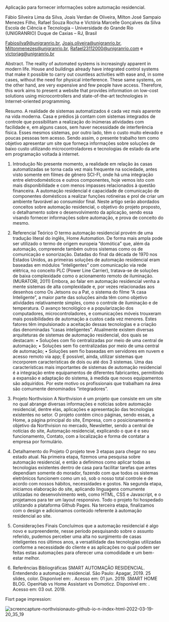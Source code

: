 Aplicação para fornecer informações sobre automação residencial.

Fábio Silveira Lima da Silva, Joais Verdan de Oliveira, Milton José Sampaio Menezes Filho, Rafael Souza Rocha e Victória Marcelle Gonçalves da Silva
Escola de Ciência e Tecnologia – Universidade do Grande Rio (UNIGRANRIO)
Duque de Caxias – RJ, Brasil

Fabiosilva9@unigranrio.br, Joais.oliveira@unigranrio.br, Miltonmenezes@unigranrio.br, Rafael23112000@unigranrio.com e  victoriag@unigranrio.br  

Abstract. The reality of automated systems is increasingly apparent in modern life. House and buildings already have integrated control systems that make it possible to carry out countless activities with ease and, in some cases, without the need for physical interference. These same systems, on the other hand, are very expensive and few people have access. Therefore, this work aims to present a website that provides information on low-cost solutions using microcontrollers and state-of-the-art technologies in Internet-oriented programming.

Resumo. A realidade de sistemas automatizados é cada vez mais aparente na vida moderna. Casa e prédios já contam com sistemas integrados de controle que possibilitam a realização do inúmeras atividades com facilidade e, em alguns casos, sem haver necessidade de interferência física. Esses mesmos sistemas, por outro lado, têm o custo muito elevado e poucas pessoas tem acesso. Sendo assim, o presente trabalho tem como objetivo apresentar um site que forneça informações sobre soluções de baixo custo utilizando microcontroladores e tecnologias de estado da arte em programação voltada à internet.

1. Introdução
No presente momento, a realidade em relação às casas automatizadas se torna cada vez mais frequente na sociedade, antes visto somente em filmes de gênero SCI-FI, onde há uma integração entre eletrodomésticos e outros componentes, hoje vemos isto com mais disponibilidade e com menos impasses relacionados à questão financeira.
A automação residencial é capacidade de comunicação de componentes domésticos a realizar funções rotineiras e prol de criar um ambiente favorável ao consumidor final.
Neste artigo serão abordados conceitos sobre automação residencial, o objetivo do projeto proposto, o detalhamento sobre o desenvolvimento da aplicação, sendo essa visando fornecer informações sobre automação, e prova de conceito do mesmo.

2. Referencial Teórico
O termo automação residencial provém de uma tradução literal do inglês, Home Automation. De forma mais ampla pode ser utilizado o termo de origem europeia “domótica” que, além da automação, compreende também outros sistemas como os de comunicação e sonorização.
Datadas do final da década de 1970 nos Estados Unidos, as primeiras soluções de automação residencial eram baseadas em módulos “inteligentes” com comunicação via rede elétrica, no conceito PLC (Power Line Carrier), tratava-se de soluções de baixa complexidade como o acionamento remoto de iluminação. (MURATORI, 2011)
Embora, ao falar em automação residencial venha a mente sistemas de alta complexidade e, por vezes relacionadas aos desenhos como Os Jetsons ou a Pat, o sistema do filme “A casa Inteligente”, a maior parte das soluções ainda têm como objetivo atividades relativamente simples, como o controle de iluminação e de temperatura.
O avanço tecnológico e a popularização dos computadores, microcontroladores, e comunicações móveis trouxeram mais possibilidades de automação a custos cada vez menores. Estes fatores têm impulsionado a aceitação dessas tecnologias e a criação das denominadas “casas inteligentes”.
Atualmente existem diversas arquiteturas de sistemas de automação residencial, dos quais se destacam:
•	Soluções com fio centralizadas por meio de uma central de automação;
•	Soluções sem fio centralizadas por meio de uma central de automação;
•	Soluções sem fio baseadas em servidores em nuvem e acesso remoto via app;
É possível, ainda, utilizar sistemas que incorporem características de dois ou até dos 3 sistemas.
Uma das características mais importantes de sistemas de automação residencial é a integração entre equipamentos de diferentes fabricantes, permitindo a expansão e adaptação do sistema, à medida que novos equipamentos são adquiridos. Por este motivo os profissionais que trabalham na área são comumente denominados “integradores”.

3. Projeto Northvision
A Northvision é um projeto que consiste em um site no qual abrange diversas informações e notícias sobre automação residencial, dentre elas, aplicações e apresentação das tecnologias existentes no setor.
O projeto contém cinco páginas, sendo essas, a Home, a página principal do site, Empresa, com o posicionamento e objetivo da Northvision no mercado, Newsletter, sendo a central de notícias do site, Automação residencial, explicando o que é e seu funcionamento, Contato, com a localização e forma de contatar a empresa por formulário.

4. Detalhamento do Projeto
O projeto teve 3 etapas para chegar no seu estado atual. 
Na primeira etapa, fizemos uma pesquisa sobre automação residencial, e então a definimos como aplicar todas as tecnologias existentes dentro de casa para facilitar tarefas que antes dependiam somente do morador, fazendo com que todos os sistemas eletrônicos funcionem como um só, sob o nosso total controle e de acordo com nossos hábitos, necessidades e gostos. 
Na segunda etapa, iniciamos elaboração do site, aplicando linguagens comumente utilizadas no desenvolvimento web, como HTML, CSS e Javascript, e o projetamos para ter um layout responsivo. Todo o projeto foi hospedado utilizando a plataforma Github Pages. 
Na terceira etapa, finalizamos com o design e adicionamos conteúdo referente à automação residencial ao site.
 
5. Considerações Finais
Concluímos que a automação residencial é algo novo e surpreendente, nesse período pesquisando sobre o assunto referido, pudemos perceber uma alta no surgimento de casas inteligentes nos últimos anos, a versatilidade das tecnologias utilizadas conforme a necessidade do cliente e as aplicações no qual podem ser feitas estas automações para oferecer uma comodidade e um bem-estar melhor. 

6. Referências Bibliográficas
SMART AUTOMAÇÃO RESIDENCIAL. Entendendo a automação residencial. São Paulo: Apagar, 2019. 25 slides, color. Disponível em: . Acesso em: 01 jun. 2019.
SMART HOME BLOG. OpenHab vs Home Assistant vs Domoticz. Disponível em: . Acesso em: 03 out. 2019.

Fisrt page impression:

![screencapture-northvisionauto-github-io-n-index-html-2022-03-19-20_35_19](https://user-images.githubusercontent.com/69748135/159142006-0d6f5075-1fa1-43b0-842b-db2c986173a6.png)
